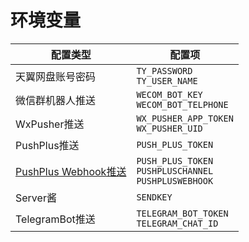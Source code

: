 # 环境变量

| 配置类型         | 配置项                                                        |
| ---------------- | ------------------------------------------------------------- |
| 天翼网盘账号密码 | `TY_PASSWORD`<br>`TY_USER_NAME`                               |
| 微信群机器人推送 | `WECOM_BOT_KEY`<br>`WECOM_BOT_TELPHONE`                       |
| WxPusher推送     | `WX_PUSHER_APP_TOKEN`<br>`WX_PUSHER_UID`                      |
| PushPlus推送     | `PUSH_PLUS_TOKEN`                                             |
| [PushPlus Webhook推送](https://www.pushplus.plus/doc/guide/openApi.html)  | `PUSH_PLUS_TOKEN`<br>`PUSHPLUSCHANNEL`<br>`PUSHPLUSWEBHOOK`    |
| Server酱         | `SENDKEY`                                                     |
| TelegramBot推送  | `TELEGRAM_BOT_TOKEN`<br>`TELEGRAM_CHAT_ID`                    |
